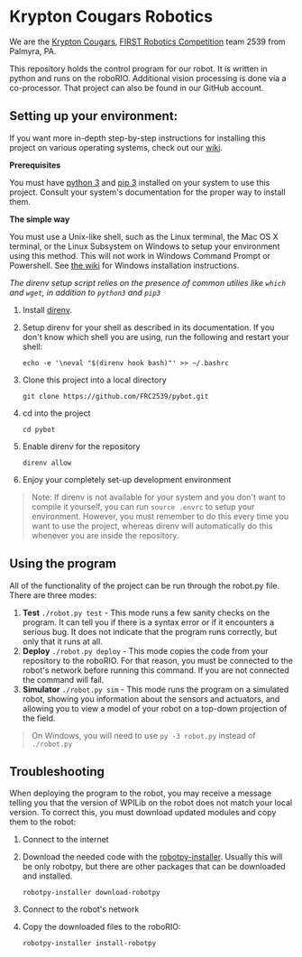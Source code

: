 Krypton Cougars Robotics
=====
We are the [Krypton Cougars](http://www.team2539.com), [FIRST Robotics Competition](https://www.firstinspires.org/robotics/frc) team 2539 from Palmyra, PA.

This repository holds the control program for our robot. It is written in python and runs on the roboRIO. Additional vision processing is done via a co-processor. That project can also be found in our GitHub account.

Setting up your environment:
--
If you want more in-depth step-by-step instructions for installing this project on various operating systems, check out our [wiki](https://github.com/FRC2539/pybot/wiki).


**Prerequisites**

You must have [python 3](https://www.python.org/downloads/) and [pip 3](https://pip.pypa.io/en/stable/installing/) installed on your system to use this project. Consult your system's documentation for the proper way to install them.

**The simple way**

You must use a Unix-like shell, such as the Linux terminal, the Mac OS X terminal, or the Linux Subsystem on Windows to setup your environment using this method. This will not work in Windows Command Prompt or Powershell. See [the wiki](https://github.com/FRC2539/pybot/wiki/Windows-Setup) for Windows installation instructions.

_The direnv setup script relies on the presence of common utilies like `which` and `wget`, in addition to `python3` and `pip3`_

 1. Install [direnv](https://direnv.net/).
 2. Setup direnv for your shell as described in its documentation. If you don't know which shell you are using, run the following and restart your shell:

    `echo -e '\neval "$(direnv hook bash)"' >> ~/.bashrc`

 3. Clone this project into a local directory

    `git clone https://github.com/FRC2539/pybot.git`

 4. cd into the project

    `cd pybot`

 5. Enable direnv for the repository

    `direnv allow`

 6. Enjoy your completely set-up development environment

> Note: If direnv is not available for your system and you don't want to compile it yourself, you can run `source .envrc` to setup your environment. However, you must remember to do this every time you want to use the project, whereas direnv will automatically do this whenever you are inside the repository.

Using the program
--
All of the functionality of the project can be run through the robot.py file. There are three modes:

 1. **Test** `./robot.py test` - This mode runs a few sanity checks on the program. It can tell you if there is a syntax error or if it encounters a serious bug. It does not indicate that the program runs correctly, but only that it runs at all.
 2. **Deploy** `./robot.py deploy` - This mode copies the code from your repository to the roboRIO. For that reason, you must be connected to the robot's network before running this command. If you are not connected the command will fail.
 3. **Simulator** `./robot.py sim` - This mode runs the program on a simulated robot, showing you information about the sensors and actuators, and allowing you to view a model of your robot on a top-down projection of the field.

> On Windows, you will need to use `py -3 robot.py` instead of `./robot.py`

Troubleshooting
--
When deploying the program to the robot, you may receive a message telling you that the version of WPILib on the robot does not match your local version. To correct this, you must download updated modules and copy them to the robot:

 1. Connect to the internet
 2. Download the needed code with the [robotpy-installer](http://robotpy.readthedocs.io/en/stable/install/packages.html). Usually this will be only robotpy, but there are other packages that can be downloaded and installed.

    `robotpy-installer download-robotpy`

 3. Connect to the robot's network
 4. Copy the downloaded files to the roboRIO:

    `robotpy-installer install-robotpy`
